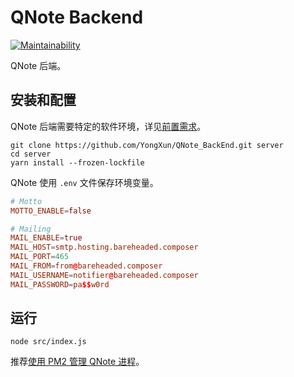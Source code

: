 # QNote Backend

[![Maintainability](https://api.codeclimate.com/v1/badges/1a5387c0ce48116489b5/maintainability)](https://codeclimate.com/github/lightyears1998/qnote-backend/maintainability)

QNote 后端。

## 安装和配置

QNote 后端需要特定的软件环境，详见[前置需求](docs/prerequisite.md)。

``` shell
git clone https://github.com/YongXun/QNote_BackEnd.git server
cd server
yarn install --frozen-lockfile
```

QNote 使用 `.env` 文件保存环境变量。

``` conf
# Motto
MOTTO_ENABLE=false

# Mailing
MAIL_ENABLE=true
MAIL_HOST=smtp.hosting.bareheaded.composer
MAIL_PORT=465
MAIL_FROM=from@bareheaded.composer
MAIL_USERNAME=notifier@bareheaded.composer
MAIL_PASSWORD=pa$$w0rd
```

## 运行

``` shell
node src/index.js
```

推荐[使用 PM2 管理 QNote 进程](docs/extra.md)。
